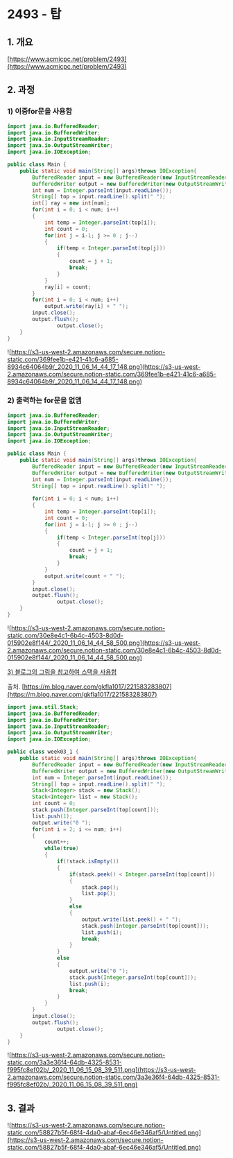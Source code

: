 # 2493 - 탑

## 1. 개요

[https://www.acmicpc.net/problem/2493](https://www.acmicpc.net/problem/2493)

## 2. 과정

### 1) 이중for문을 사용함

```java
import java.io.BufferedReader;
import java.io.BufferedWriter;
import java.io.InputStreamReader;
import java.io.OutputStreamWriter;
import java.io.IOException;

public class Main {
    public static void main(String[] args)throws IOException{
        BufferedReader input = new BufferedReader(new InputStreamReader(System.in));
        BufferedWriter output = new BufferedWriter(new OutputStreamWriter(System.out));
        int num = Integer.parseInt(input.readLine());
        String[] top = input.readLine().split(" ");
        int[] ray = new int[num];
        for(int i = 0; i < num; i++)
        {
            int temp = Integer.parseInt(top[i]);
            int count = 0;
            for(int j = i-1; j >= 0 ; j--)
            {
                if(temp < Integer.parseInt(top[j]))
                {
                    count = j + 1;
                    break;
                }
            }
            ray[i] = count;
        }
        for(int i = 0; i < num; i++)
            output.write(ray[i] + " ");
        input.close();
        output.flush();
				output.close(); 
    }
}
```

![https://s3-us-west-2.amazonaws.com/secure.notion-static.com/369fee1b-e421-41c6-a685-8934c64064b9/_2020_11_06_14_44_17_148.png](https://s3-us-west-2.amazonaws.com/secure.notion-static.com/369fee1b-e421-41c6-a685-8934c64064b9/_2020_11_06_14_44_17_148.png)

### 2) 출력하는 for문을 없앰

```java
import java.io.BufferedReader;
import java.io.BufferedWriter;
import java.io.InputStreamReader;
import java.io.OutputStreamWriter;
import java.io.IOException;

public class Main {
    public static void main(String[] args)throws IOException{
        BufferedReader input = new BufferedReader(new InputStreamReader(System.in));
        BufferedWriter output = new BufferedWriter(new OutputStreamWriter(System.out));
        int num = Integer.parseInt(input.readLine());
        String[] top = input.readLine().split(" ");
        
        for(int i = 0; i < num; i++)
        {
            int temp = Integer.parseInt(top[i]);
            int count = 0;
            for(int j = i-1; j >= 0 ; j--)
            {
                if(temp < Integer.parseInt(top[j]))
                {
                    count = j + 1;
                    break;
                }
            }
            output.write(count + " ");
        }        
        input.close();
        output.flush();
				output.close(); 
    }
}
```

![https://s3-us-west-2.amazonaws.com/secure.notion-static.com/30e8e4c1-6b4c-4503-8d0d-015902e8f144/_2020_11_06_14_44_58_500.png](https://s3-us-west-2.amazonaws.com/secure.notion-static.com/30e8e4c1-6b4c-4503-8d0d-015902e8f144/_2020_11_06_14_44_58_500.png)

[3) 블로그의 그림을 참고하여 스택을 사용함](https://www.notion.so/d448a9ae3fe6452b9a0dbe25074e76b1)

출처. [https://m.blog.naver.com/gkfla1017/221583283807](https://m.blog.naver.com/gkfla1017/221583283807)

```java
import java.util.Stack;
import java.io.BufferedReader;
import java.io.BufferedWriter;
import java.io.InputStreamReader;
import java.io.OutputStreamWriter;
import java.io.IOException;

public class week03_1 {
    public static void main(String[] args)throws IOException{
        BufferedReader input = new BufferedReader(new InputStreamReader(System.in));
        BufferedWriter output = new BufferedWriter(new OutputStreamWriter(System.out));
        int num = Integer.parseInt(input.readLine());
        String[] top = input.readLine().split(" ");
        Stack<Integer> stack = new Stack();
        Stack<Integer> list = new Stack();
        int count = 0;
        stack.push(Integer.parseInt(top[count]));
        list.push(1);
        output.write("0 ");
        for(int i = 2; i <= num; i++)
        {
            count++;
            while(true)
            {
                if(!stack.isEmpty())
                {
                    if(stack.peek() < Integer.parseInt(top[count]))
                    {   
                        stack.pop();
                        list.pop();                            
                    }
                    else
                    {
                        output.write(list.peek() + " ");
                        stack.push(Integer.parseInt(top[count]));
                        list.push(i);
                        break;
                    }   
                }
                else
                {
                    output.write("0 ");
                    stack.push(Integer.parseInt(top[count]));
                    list.push(i);
                    break;
                }
            }
        }
        input.close();
        output.flush();
				output.close(); 
    }
}
```

![https://s3-us-west-2.amazonaws.com/secure.notion-static.com/3a3e36f4-64db-4325-8531-f995fc8ef02b/_2020_11_06_15_08_39_511.png](https://s3-us-west-2.amazonaws.com/secure.notion-static.com/3a3e36f4-64db-4325-8531-f995fc8ef02b/_2020_11_06_15_08_39_511.png)

## 3. 결과

![https://s3-us-west-2.amazonaws.com/secure.notion-static.com/58827b5f-68f4-4da0-abaf-6ec46e346af5/Untitled.png](https://s3-us-west-2.amazonaws.com/secure.notion-static.com/58827b5f-68f4-4da0-abaf-6ec46e346af5/Untitled.png)
